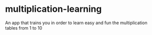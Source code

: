 # multiplication-learning
An app that trains you in order to learn easy and fun the multiplication tables from 1 to 10
